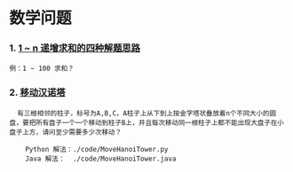 # 数学问题

### 1.  [1 ~ n 递增求和的四种解题思路](./code/IncreaseSummation.java)
```
例：1 ~ 100 求和？
```

### 2. [移动汉诺塔](./code/MoveHanoiTower.py)
```
  有三根相邻的柱子，标号为A,B,C，A柱子上从下到上按金字塔状叠放着n个不同大小的圆盘，要把所有盘子一个一个移动到柱子B上，并且每次移动同一根柱子上都不能出现大盘子在小盘子上方，请问至少需要多少次移动？
  
	Python 解法：./code/MoveHanoiTower.py
	Java 解法：  ./code/MoveHanoiTower.java
```

